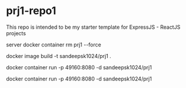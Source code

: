 # prj1-repo1
This repo is intended to be my starter template for ExpressJS - ReactJS projects

server
docker container rm prj1 --force

docker image build -t sandeepsk1024/prj1 .

docker container run -p 49160:8080 -d sandeepsk1024/prj1

docker container run -p 49160:8080 -d sandeepsk1024/prj1